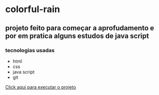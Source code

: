 # colorful-rain
## projeto feito para começar a aprofudamento e por em pratica alguns estudos de java script

### tecnologias usadas 
- html
- css
- java script
- git 

<a href = "https://macielzeferino.github.io/colorful-rain/">Click aqui para executar o projeto</a>
